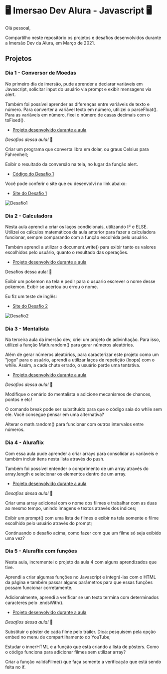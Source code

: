 # 🖥   Imersao Dev Alura - Javascript  🖥

Olá pessoal,

Compartilho neste repositório os projetos e desafios desenvolvidos durante a Imersão Dev da Alura, em Março de 2021.

## Projetos

### Dia 1 - Conversor de Moedas

No primeiro dia de imersão, pude aprender a declarar variáveis em Javascript, solicitar input do usuário via prompt e exibir mensagens via alert.

Também foi possível aprender as diferenças entre variáveis de texto e número. Para converter a variável texto em número, utilizei o parseFloat(). Para as variáveis em número, fixei o número de casas decimais com o toFixed().

- [Projeto desenvolvido durante a aula](https://github.com/danimilani/AluraImersaoDev/tree/main/imersaoAula1)

*Desafios dessa aula!* 🤔

Criar um programa que converta libra em dolar, ou graus Celsius para Fahrenheit;

Exibir o resultado da conversão na tela, no lugar da função alert.

- [Código do Desafio 1](https://github.com/danimilani/AluraImersaoDev/tree/main/desafioAula1)

Você pode conferir o site que eu desenvolvi no link abaixo:

- [Site do Desafio 1](https://danimilani.github.io/desafioAula1ImersaoDev/)

![Desafio1](https://raw.github.com/danimilani/AluraImersaoDev/main/screenshotDesafio1.png)

### Dia 2 - Calculadora

Nesta aula aprendi a criar os laços condicionais, utilizando IF e ELSE. Utilizei os cálculos matemáticos da aula anterior para fazer a calculadora funcionar, sempre comparando com a função escolhida pelo usuário.

Também aprendi a utilizar o document.write() para exibir tanto os valores escolhidos pelo usuário, quanto o resultado das operações.

- [Projeto desenvolvido durante a aula](https://github.com/danimilani/AluraImersaoDev/tree/main/imersaoAula2)

Desafios dessa aula! 🤔

Exibir um pokemon na tela e pedir para o usuario escrever o nome desse pokemon. Exibir se acertou ou errou o nome.

Eu fiz um teste de inglês:

- [Site do Desafio 2](https://danimilani.github.io/desafioAula2ImersaoDev)

![Desafio2](https://raw.github.com/danimilani/AluraImersaoDev/main/screenshotDesafio2.png)

### Dia 3 - Mentalista

Na terceira aula da imersão dev, criei um projeto de adivinhação. Para isso, utilizei a função Math.random() para gerar números aleatórios.

Além de gerar números aleatórios, para caracterizar este projeto como um "jogo" para o usuário, aprendi a utilizar laços de repetição (loops) com o while. Assim, a cada chute errado, o usuário perde uma tentativa.

- [Projeto desenvolvido durante a aula](https://github.com/danimilani/AluraImersaoDev/tree/main/imersaoAula3)

*Desafios dessa aula!* 🤔

Modifique o cenário do mentalista e adicione mecanismos de chances, pontos e etc!

O comando break pode ser substituído para que o código saia do while sem ele. Você consegue pensar em uma alternativa?

Alterar o math.random() para funcionar com outros intervalos entre números.

### Dia 4 - Aluraflix

Com essa aula pude aprender a criar arrays para consolidar as variáveis e também incluir itens nesta lista através do push.

Também foi possível entender o comprimento de um array através do array.length e selecionar os elementos dentro de um array.

- [Projeto desenvolvido durante a aula](https://github.com/danimilani/AluraImersaoDev/tree/main/imersaoAula4)

*Desafios dessa aula!* 🤔

Criar uma array adicional com o nome dos filmes e trabalhar com as duas ao mesmo tempo, unindo imagens e textos através dos índices;

Exibir um prompt() com uma lista de filmes e exibir na tela somente o filme escolhido pelo usuário através do prompt;

Continuando o desafio acima, como fazer com que um filme só seja exibido uma vez?

### Dia 5 - Aluraflix com funções

Nesta aula, incrementei o projeto da aula 4 com alguns aprendizados que tive. 

Aprendi a criar algumas funções no Javascript e integrá-las com o HTML da página e também passar alguns parâmetros para que essas funções possam funcionar corretamente.

Adicionalmente, aprendi a verificar se um texto termina com determinados caracteres pelo .endsWith().

- [Projeto desenvolvido durante a aula](https://github.com/danimilani/AluraImersaoDev/tree/main/imersaoAula5)

*Desafios dessa aula!* 🤔

Substituir o pôster de cada filme pelo trailer. Dica: pesquisem pela opção embed no menu de compartilhamento do YouTube;

Estudar o innerHTML e a função que está criando a lista de pôsters. Como o código funciona para adicionar filmes sem utilizar array?

Criar a função validaFilme() que faça somente a verificação que está sendo feita no if.
